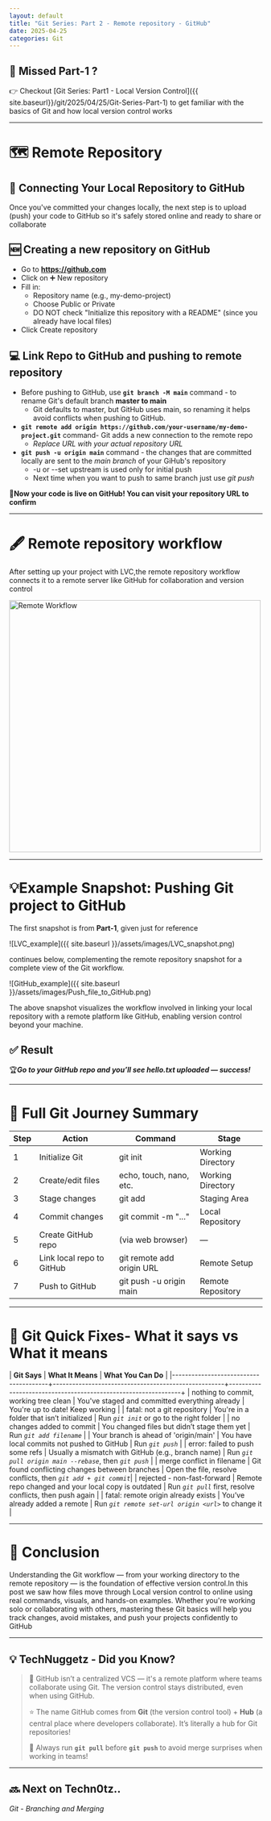 ```yaml
---
layout: default
title: "Git Series: Part 2 - Remote repository - GitHub"
date: 2025-04-25
categories: Git 
---
```


## 🔗 Missed Part-1 ?
👉 Checkout [Git Series: Part1 - Local Version Control]({{ site.baseurl}}/git/2025/04/25/Git-Series-Part-1) to get familiar with the basics of Git and how local version control works

---
# 🗺️ Remote Repository
## 🔄 Connecting Your Local Repository to GitHub
Once you've committed your changes locally, the next step is to upload (push) your code to GitHub so it's safely stored online and ready to share or collaborate

## 🆕 Creating a new repository on GitHub
- Go to **https://github.com**
- Click on ➕ New repository
- Fill in:
  - Repository name (e.g., my-demo-project)
  - Choose Public or Private
  - DO NOT check "Initialize this repository with a README" (since you already have local files)
- Click Create repository

## 💻 Link Repo to GitHub and pushing to remote repository

- Before pushing to GitHub, use **`git branch -M main`** command - to rename Git's default branch **master to main**
  - Git defaults to master, but GitHub uses main, so renaming it helps avoid conflicts when pushing to GitHub.
- **`git remote add origin https://github.com/your-username/my-demo-project.git`** command- Git adds a new connection to the remote repo
  -  *Replace URL with your actual repository URL*
- **`git push -u origin main`** command - the changes that are committed locally are sent to the *main branch* of your GiHub's repository
  - -u or --set upstream is used only for initial push
  - Next time when you want to push to same branch just use *git push*

🥇**Now your code is live on GitHub! You can visit your repository URL to confirm**

---
# 🖋️ Remote repository workflow

After setting up your project with LVC,the remote repository workflow connects it to a remote server like GitHub for collaboration and version control

<img src="{{ site.baseurl }}/assets/images/Remote_workflow.png" alt="Remote Workflow" width="500" height="auto">

---
# 💡Example Snapshot: Pushing Git project to GitHub

The first snapshot is from **Part-1**, given just for reference

![LVC_example]({{ site.baseurl }}/assets/images/LVC_snapshot.png) 

continues below, complementing the remote repository snapshot for a complete view of the Git workflow.

![GitHub_example]({{ site.baseurl }}/assets/images/Push_file_to_GitHub.png)

The above snapshot visualizes the workflow involved in linking your local repository with a remote platform like GitHub, enabling version control beyond your machine.

## ✅ Result
🏆***Go to your GitHub repo and you’ll see hello.txt uploaded — success!***

---
# 📑 Full Git Journey Summary

| **Step** | **Action**                    | **Command**                   | **Stage**             |
|----------|-------------------------------|-------------------------------|-----------------------|
|    1     | Initialize Git                | git init                      | Working Directory     |
|    2     | Create/edit files             | echo, touch, nano, etc.       | Working Directory     |
|    3     | Stage changes                 | git add                       | Staging Area          |
|    4     | Commit changes                | git commit -m "..."           | Local Repository      |
|    5     | Create GitHub repo            | (via web browser)             | —                     |
|    6     | Link local repo to GitHub     | git remote add origin URL     | Remote Setup          |
|    7     | Push to GitHub                | git push -u origin main       | Remote Repository     |

---
# 🔎 Git Quick Fixes- What it says vs What it means

| **Git Says**                          | **What It Means**                                   | **What You Can Do**                                          |
|---------------------------------------+-----------------------------------------------------+---------------------------------------------------------------+
| nothing to commit, working tree clean | You've staged and committed everything already      | You're up to date! Keep working                                 | 
| fatal: not a git repository           | You're in a folder that isn’t initialized           | Run *`git init`* or go to the right folder                      | 
| no changes added to commit            | You changed files but didn’t stage them yet         | Run *`git add filename`*                                        | 
| Your branch is ahead of 'origin/main' | You have local commits not pushed to GitHub         | Run *`git push`*                                                | 
| error: failed to push some refs       | Usually a mismatch with GitHub (e.g., branch name)  | Run *`git pull origin main --rebase`*, then *`git push`*        |
| merge conflict in filename            | Git found conflicting changes between branches      | Open the file, resolve conflicts, then *`git add + git commit`*|
| rejected - non-fast-forward           | Remote repo changed and your local copy is outdated | Run *`git pull`* first, resolve conflicts, then push again      |
| fatal: remote origin already exists   | You’ve already added a remote                       | Run *`git remote set-url origin <url>`* to change it            |

---
# 📃 Conclusion

Understanding the Git workflow — from your working directory to the remote repository — is the foundation of effective version control.In this post we saw  how files move through Local version control to online using real commands, visuals, and hands-on examples.
Whether you're working solo or collaborating with others, mastering these Git basics will help you track changes, avoid mistakes, and push your projects confidently to GitHub

---
## 💡 TechNuggetz - Did you Know?

> 📇 GitHub isn’t a centralized VCS — it's a remote platform where teams collaborate using Git. The version control stays distributed, even when using GitHub.
>
> ⭐ The name GitHub comes from **Git** (the version control tool) + **Hub** (a central place where developers collaborate). It’s literally a hub for Git repositories!
>
> 💭 Always run **`git pull`** before **`git push`** to avoid merge surprises when working in teams!

---
## 🔜  Next on Techn0tz..

*Git - Branching and Merging* 















